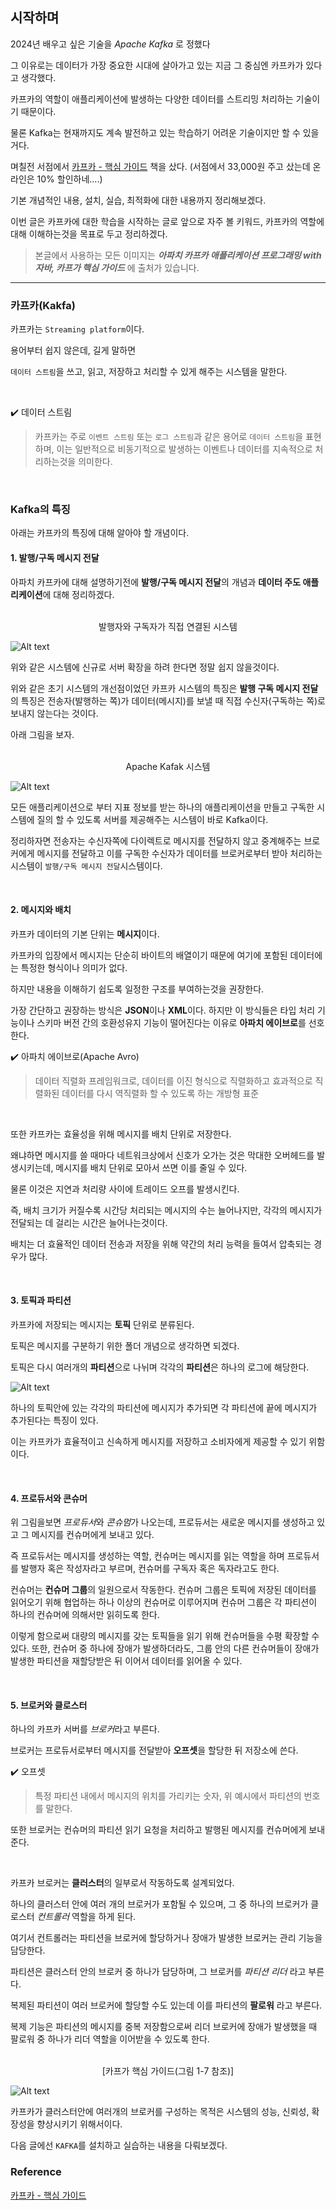 
## 시작하며

2024년 배우고 싶은 기술을 *Apache Kafka*  로 정했다

그 이유로는 데이터가 가장 중요한 시대에 살아가고 있는 지금 그 중심엔 카프카가 있다고 생각했다.

카프카의 역할이 애플리케이션에 발생하는 다양한 데이터를 스트리밍 처리하는 기술이기 때문이다.

물론 Kafka는 현재까지도 계속 발전하고 있는 학습하기 어려운 기술이지만 할 수 있을거다.

며칠전 서점에서 [카프카 - 핵심 가이드](https://www.yes24.com/Product/Goods/118397432?pid=123487&cosemkid=go16824830298205674&gad_source=1&gclid=Cj0KCQiA-62tBhDSARIsAO7twbZGc00lrvYMBk4t_b_5lmMti_rbupL0YCePMnYXm6_n4LaMndidhiwaAi5XEALw_wcB) 책을 샀다.
(서점에서 33,000원 주고 샀는데 온라인은 10% 할인하네....)

기본 개념적인 내용, 설치, 실습, 최적화에 대한 내용까지 정리해보겠다.

이번 글은 카프카에 대한 학습을 시작하는 글로 앞으로 자주 볼 키워드, 카프카의 역할에 대해 이해하는것을 목표로 두고 정리하겠다.

> 본글에서 사용하는 모든 이미지는 ***아파치 카프카 애플리케이션 프로그래밍 with 자바, 카프가 핵심 가이드*** 에 출처가 있습니다.
--- 

### 카프카(Kakfa)

카프카는 `Streaming platform`이다.

용어부터 쉽지 않은데, 길게 말하면

`데이터 스트림`을 쓰고, 읽고, 저장하고 처리할 수 있게 해주는 시스템을 말한다.

</br>

✔️ 데이터 스트림

>카프카는 주로 `이벤트 스트림` 또는 `로그 스트림`과 같은 용어로 `데이터 스트림`을 표현하며, 이는 일반적으로 비동기적으로 발생하는 이벤트나 데이터를 지속적으로 처리하는것을 의미한다.

</br>

### Kafka의 특징

아래는 카프카의 특징에 대해 알아야 할 개념이다.

#### 1. 발행/구독 메시지 전달

아파치 카프카에 대해 설명하기전에 **발행/구독 메시지 전달**의 개념과 **데이터 주도 애플리케이션**에 대해 정리하겠다.


</br>

<center> 발행자와 구독자가 직접 연결된 시스템</center>

![Alt text](./image/발행구독-다이렉트.png)

위와 같은 시스템에 신규로 서버 확장을 하려 한다면 정말 쉽지 않을것이다.

위와 같은 초기 시스템의 개선점이었던 카프카 시스템의 특징은 **발행 구독 메시지 전달**의 특징은 전송자(발행하는 쪽)가 데이터(메시지)를 보낼 때 직접 수신자(구독하는 쪽)로 보내지 않는다는 것이다.

아래 그림을 보자.

<br>

<center> Apache Kafak 시스템</center>

![Alt text](./image/발행구독-통합.png)

모든 애플리케이션으로 부터 지표 정보를 받는 하나의 애플리케이션을 만들고 구독한 시스템에 질의 할 수 있도록 서버를 제공해주는 시스템이 바로 Kafka이다.

정리하자면 전송자는 수신자쪽에 다이렉트로 메시지를 전달하지 않고 중계해주는 브로커에게 메시지를 전달하고 이를 구독한 수신자가 데이터를 브로커로부터 받아 처리하는 시스템이 `발행/구독 메시지 전달`시스템이다.

</br>

#### 2. 메시지와 배치
카프카 데이터의 기본 단위는 **메시지**이다.

카프카의 입장에서 메시지는 단순히 바이트의 배열이기 때문에 여기에 포함된 데이터에는 특정한 형식이나 의미가 없다.

하지만 내용을 이해하기 쉽도록 일정한 구조를 부여하는것을 권장한다.

가장 간단하고 권장하는 방식은 **JSON**이나 **XML**이다. 하지만 이 방식들은 타입 처리 기능이나 스키마 버전 간의 호환성유지 기능이 떨어진다는 이유로 **아파치 에이브로**를 선호한다.

✔️ 아파치 에이브로(Apache Avro)

>데이터 직렬화 프레임워크로, 데이터를 이진 형식으로 직렬화하고 효과적으로 직렬화된 데이터를 다시 역직렬화 할 수 있도록 하는 개방형 표준

</br>

또한 카프카는 효율성을 위해 메시지를 배치 단위로 저장한다.

왜냐하면 메시지를 쓸 때마다 네트워크상에서 신호가 오가는 것은 막대한 오버헤드를 발생시키는데, 메시지를 배치 단위로 모아서 쓰면 이를 줄일 수 있다.

물론 이것은 지연과 처리량 사이에 트레이드 오프를 발생시킨다.

즉, 배치 크기가 커질수록 시간당 처리되는 메시지의 수는 늘어나지만, 각각의 메시지가 전달되는 데 걸리는 시간은 늘어나는것이다.

배치는 더 효율적인 데이터 전송과 저장을 위해 약간의 처리 능력을 들여서 압축되는 경우가 많다.

</br>

#### 3. 토픽과 파티션

카프카에 저장되는 메시지는 **토픽** 단위로 분류된다.

토픽은 메시지를 구분하기 위한 폴더 개념으로 생각하면 되겠다.

토픽은 다시 여러개의 **파티션**으로 나뉘며 각각의 **파티션**은 하나의 로그에 해당한다.


![Alt text](./image/파티션.png)

하나의 토픽안에 있는 각각의 파티션에 메시지가 추가되면 각 파티션에 끝에 메시지가 추가된다는 특징이 있다.

이는 카프카가 효율적이고 신속하게 메시지를 저장하고 소비자에게 제공할 수 있기 위함이다.

</br>

#### 4. 프로듀서와 콘슈머

위 그림을보면 *프로듀서*와 *콘슈멈*가 나오는데, 프로듀서는 새로운 메시지를 생성하고 있고 그 메시지를 컨슈머에게 보내고 있다.

즉 프로듀서는 메시지를 생성하는 역할, 컨슈머는 메시지를 읽는 역할을 하며 프로듀서를 발행자 혹은 작성자라고 부르며, 컨슈머를 구독자 혹은 독자라고도 한다.

컨슈머는 **컨슈머 그룹**의 일원으로서 작동한다. 컨슈머 그룹은 토픽에 저장된 데이터를 읽어오기 위해 협업하는 하나 이상의 컨슈머로 이루어지며 컨슈머 그룹은 각 파티션이 하나의 컨슈머에 의해서만 읽히도록 한다. 

이렇게 함으로써 대량의 메시지를 갖는 토픽들을 읽기 위해 컨슈머들을 수평 확장할 수 있다. 또한, 컨슈머 중 하나에 장애가 발생하더라도, 그룹 안의 다른 컨슈머들이 장애가 발생한 파티션을 재할당받은 뒤 이어서 데이터를 읽어올 수 있다.

</br>

#### 5. 브로커와 클로스터

하나의 카프카 서버를 *브로커*라고 부른다.

브로커는 프로듀서로부터 메시지를 전달받아 **오프셋**을 할당한 뒤 저장소에 쓴다.

✔️ 오프셋

> 특정 파티션 내에서 메시지의 위치를 가리키는 숫자, 위 예시에서 파티션의 번호를 말한다.

또한 브로커는 컨슈머의 파티션 읽기 요청을 처리하고 발행된 메시지를 컨슈머에게 보내준다.

</br>

카프카 브로커는 **클러스터**의 일부로서 작동하도록 설계되었다.

하나의 클러스터 안에 여러 개의 브로커가 포함될 수 있으며, 그 중 하나의 브로커가 클로스터 *컨트롤러* 역할을 하게 된다.

여기서 컨트롤러는 파티션을 브로커에 할당하거나 장애가 발생한 브로커는 관리 기능을 담당한다.

파티션은 클러스터 안의 브로커 중 하나가 담당하며, 그 브로커를 *파티션 리더* 라고 부른다. 

복제된 파티션이 여러 브로커에 할당할 수도 있는데 이를 파티션의 **팔로워** 라고 부른다.

복제 기능은 파티션의 메시지를 중복 저장함으로써 리더 브로커에 장애가 발생했을 때 팔로워 중 하나가 리더 역할을 이어받을 수 있도록 한다.

</br>

<center> [카프가 핵심 가이드(그림 1-7 참조)]</center>

![Alt text](./image/클러스터구성.png)

카프카가 클러스터안에 여러개의 브로커를 구성하는 목적은 시스템의 성능, 신뢰성, 확장성을 향상시키기 위해서이다.

다음 글에선 `KAFKA`를 설치하고 실습하는 내용을 다뤄보겠다.

### Reference
[카프카 - 핵심 가이드](https://www.yes24.com/Product/Goods/118397432?pid=123487&cosemkid=go16824830298205674&gad_source=1&gclid=Cj0KCQiA-62tBhDSARIsAO7twbZGc00lrvYMBk4t_b_5lmMti_rbupL0YCePMnYXm6_n4LaMndidhiwaAi5XEALw_wcB)